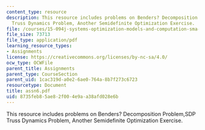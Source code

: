 ```yaml
---
content_type: resource
description: This resource includes problems on Benders? Decomposition Problem,SDP
  Truss Dynamics Problem, Another Semidefinite Optimization Exercise.
file: /courses/15-094j-systems-optimization-models-and-computation-sma-5223-spring-2004/8735feb85ae82f004e9aa38afd028e6b_assn6.pdf
file_size: 73713
file_type: application/pdf
learning_resource_types:
- Assignments
license: https://creativecommons.org/licenses/by-nc-sa/4.0/
ocw_type: OCWFile
parent_title: Assignments
parent_type: CourseSection
parent_uid: 1cac319d-a0e2-6ae0-764a-8b7f273c6723
resourcetype: Document
title: assn6.pdf
uid: 8735feb8-5ae8-2f00-4e9a-a38afd028e6b
---
```

This resource includes problems on Benders? Decomposition Problem,SDP Truss Dynamics Problem, Another Semidefinite Optimization Exercise.